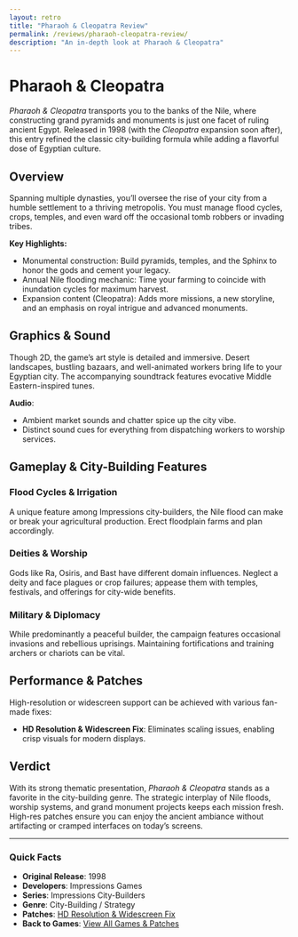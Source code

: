 ```yaml
---
layout: retro
title: "Pharaoh & Cleopatra Review"
permalink: /reviews/pharaoh-cleopatra-review/
description: "An in-depth look at Pharaoh & Cleopatra"
---
```


# Pharaoh & Cleopatra

_Pharaoh & Cleopatra_ transports you to the banks of the Nile, where constructing grand pyramids and monuments is just one facet of ruling ancient Egypt. Released in 1998 (with the _Cleopatra_ expansion soon after), this entry refined the classic city-building formula while adding a flavorful dose of Egyptian culture.

## Overview

Spanning multiple dynasties, you’ll oversee the rise of your city from a humble settlement to a thriving metropolis. You must manage flood cycles, crops, temples, and even ward off the occasional tomb robbers or invading tribes.

**Key Highlights:**

- Monumental construction: Build pyramids, temples, and the Sphinx to honor the gods and cement your legacy.
- Annual Nile flooding mechanic: Time your farming to coincide with inundation cycles for maximum harvest.
- Expansion content (Cleopatra): Adds more missions, a new storyline, and an emphasis on royal intrigue and advanced monuments.

## Graphics & Sound

Though 2D, the game’s art style is detailed and immersive. Desert landscapes, bustling bazaars, and well-animated workers bring life to your Egyptian city. The accompanying soundtrack features evocative Middle Eastern-inspired tunes.

**Audio**:

- Ambient market sounds and chatter spice up the city vibe.
- Distinct sound cues for everything from dispatching workers to worship services.

## Gameplay & City-Building Features

### Flood Cycles & Irrigation

A unique feature among Impressions city-builders, the Nile flood can make or break your agricultural production. Erect floodplain farms and plan accordingly.

### Deities & Worship

Gods like Ra, Osiris, and Bast have different domain influences. Neglect a deity and face plagues or crop failures; appease them with temples, festivals, and offerings for city-wide benefits.

### Military & Diplomacy

While predominantly a peaceful builder, the campaign features occasional invasions and rebellious uprisings. Maintaining fortifications and training archers or chariots can be vital.

## Performance & Patches

High-resolution or widescreen support can be achieved with various fan-made fixes:

- **HD Resolution & Widescreen Fix**: Eliminates scaling issues, enabling crisp visuals for modern displays.

## Verdict

With its strong thematic presentation, _Pharaoh & Cleopatra_ stands as a favorite in the city-building genre. The strategic interplay of Nile floods, worship systems, and grand monument projects keeps each mission fresh. High-res patches ensure you can enjoy the ancient ambiance without artifacting or cramped interfaces on today’s screens.

---

### Quick Facts

- **Original Release**: 1998
- **Developers**: Impressions Games
- **Series**: Impressions City-Builders
- **Genre**: City-Building / Strategy
- **Patches**: [HD Resolution & Widescreen Fix](https://community.pcgamingwiki.com/files/file/1762-cleopatra-widescreen-fix/)
- **Back to Games**: [View All Games & Patches](/retro/games/)
